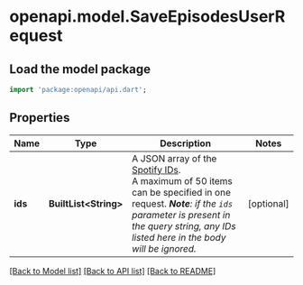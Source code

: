 # openapi.model.SaveEpisodesUserRequest

## Load the model package
```dart
import 'package:openapi/api.dart';
```

## Properties
Name | Type | Description | Notes
------------ | ------------- | ------------- | -------------
**ids** | **BuiltList&lt;String&gt;** | A JSON array of the [Spotify IDs](/documentation/web-api/concepts/spotify-uris-ids). <br/>A maximum of 50 items can be specified in one request. _**Note**: if the `ids` parameter is present in the query string, any IDs listed here in the body will be ignored._  | [optional] 

[[Back to Model list]](../README.md#documentation-for-models) [[Back to API list]](../README.md#documentation-for-api-endpoints) [[Back to README]](../README.md)


